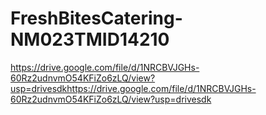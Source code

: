 # FreshBitesCatering-NM023TMID14210

https://drive.google.com/file/d/1NRCBVJGHs-60Rz2udnvmO54KFiZo6zLQ/view?usp=drivesdkhttps://drive.google.com/file/d/1NRCBVJGHs-60Rz2udnvmO54KFiZo6zLQ/view?usp=drivesdk
